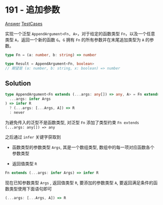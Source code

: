 # 191 - 追加参数

[Answer](https://github.com/lybenson/ts-checker/blob/master/src/191-medium-append-argument/template.ts) [TestCases](https://github.com/lybenson/ts-checker/blob/master/src/191-medium-append-argument/test-cases.ts)

实现一个泛型 `AppendArgument<Fn, A>`，对于给定的函数类型 `Fn`，以及一个任意类型 `A`，返回一个新的函数 `G`。`G` 拥有 `Fn` 的所有参数并在末尾追加类型为 `A` 的参数。

```typescript
type Fn = (a: number, b: string) => number

type Result = AppendArgument<Fn, boolean>
// 期望是 (a: number, b: string, x: boolean) => number
```

## Solution

```ts
type AppendArgument<Fn extends (...args: any[]) => any, A> = Fn extends (
  ...args: infer Args
) => infer R
  ? (...args: [...Args, A]) => R
  : never
```

为避免传入的泛型不是函数类型, 对泛型 `Fn` 添加了类型约束 `Fn extends (...args: any[]) => any`

之后通过 `infer` 关键字获取到

- 函数类型的参数类型 `Args`, 其是一个数组类型, 数组中的每一项对应函数各个参数类型

- 返回值类型 `R`

```ts
Fn extends (...args: infer Args) => infer R
```

现在已知参数类型 `Args` , 返回值类型 `R`, 要添加的参数类型 `A`, 要返回满足条件的函数类型使用下面语句即可

```javascript
(...args: [...Args, A]) => R
```
